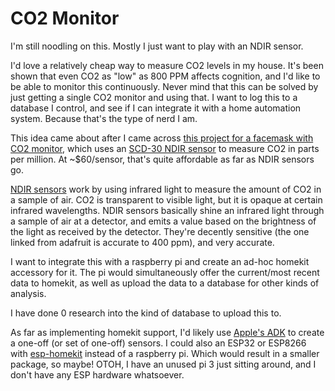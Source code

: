 # CO2 Monitor

I'm still noodling on this. Mostly I just want to play with an NDIR sensor.

I'd love a relatively cheap way to measure CO2 levels in my house. It's been shown that even CO2 as "low" as 800 PPM affects cognition, and I'd like to be able to monitor this continuously. Never mind that this can be solved by just getting a single CO2 monitor and using that. I want to log this to a database I control, and see if I can integrate it with a home automation system. Because that's the type of nerd I am.

This idea came about after I came across [this project for a facemask with CO2 monitor](https://github.com/ashumate/CO2-Monitor-Respirator), which uses an [SCD-30 NDIR sensor](https://www.adafruit.com/product/4867) to measure CO2 in parts per million. At ~$60/sensor, that's quite affordable as far as NDIR sensors go.

[NDIR sensors](https://en.wikipedia.org/wiki/Nondispersive_infrared_sensor) work by using infrared light to measure the amount of CO2 in a sample of air. CO2 is transparent to visible light, but it is opaque at certain infrared wavelengths. NDIR sensors basically shine an infrared light through a sample of air at a detector, and emits a value based on the brightness of the light as received by the detector. They're decently sensitive (the one linked from adafruit is accurate to 400 ppm), and very accurate.

I want to integrate this with a raspberry pi and create an ad-hoc homekit accessory for it. The pi would simultaneously offer the current/most recent data to homekit, as well as upload the data to a database for other kinds of analysis.

I have done 0 research into the kind of database to upload this to.

As far as implementing homekit support, I'd likely use [Apple's ADK](https://github.com/apple/HomeKitADK) to create a one-off (or set of one-off) sensors.  I could also an ESP32 or ESP8266 with [esp-homekit](https://github.com/maximkulkin/esp-homekit) instead of a raspberry pi. Which would result in a smaller package, so maybe! OTOH, I have an unused pi 3 just sitting around, and I don't have any ESP hardware whatsoever.
